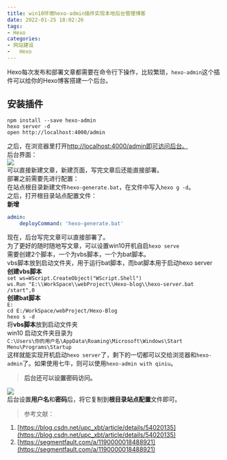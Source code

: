 ```yaml
---
title: win10环境hexo-admin插件实现本地后台管理博客
date: 2022-01-25 18:02:26
tags:
- Hexo
categories:
- 网站建设
- 	Hexo
---
```


Hexo每次发布和部署文章都需要在命令行下操作，比较繁琐，`hexo-admin`这个插件可以给你的Hexo博客搭建一个后台。
<a name="toc-heading-1"></a>

## 安装插件
```
npm install --save hexo-admin
hexo server -d
open http://localhost:4000/admin
```
之后，在浏览器里打开[http://localhost:4000/admin即可访问后台。](http://localhost:4000/admin%E5%8D%B3%E5%8F%AF%E8%AE%BF%E9%97%AE%E5%90%8E%E5%8F%B0%E3%80%82)<br />后台界面：<br />![](https://vip2.loli.io/2022/01/25/IuSb4sDmdRyCn7P.png)<br />可以直接新建文章，新建页面，写完文章后还能直接部署。<br />部署之前需要先进行配置：<br />在站点根目录新建文件`hexo-generate.bat`，在文件中写入`hexo g -d`。<br />之后，打开根目录站点配置文件：<br />**新增**
```yaml
admin:
    deployCommand: 'hexo-generate.bat'
```
现在，后台写完文章可以直接部署了。<br />为了更好的随时随地写文章，可以设置win10开机自启`hexo serve`<br />需要创建2个脚本，一个为vbs脚本，一个为bat脚本。<br />vbs脚本放到启动文件夹，用于运行bat脚本，而bat脚本用于启动hexo server<br />**创建vbs脚本**<br />`set ws=WScript.CreateObject("WScript.Shell")`<br />`ws.Run "E:\\WorkSpace\\webProject\\Hexo-blog\\hexo-server.bat /start",0`<br />**创建bat脚本**<br />`E:`<br />`cd E:/WorkSpace/webProject/Hexo-Blog`<br />`hexo s -d`<br />将**vbs脚本**放到启动文件夹<br />win10 启动文件夹目录为<br />`C:\Users\你的用户名\AppData\Roaming\Microsoft\Windows\Start Menu\Programs\Startup`<br />这样就能实现开机启动`hexo server`了，剩下的一切都可以交给浏览器和`hexo-admin`了。如果使用七牛，则可以使用`hexo-admin with qiniu`。
> **后台还可以设置密码访问。**

![](https://vip2.loli.io/2022/01/25/SAUP5W3pwhTkycm.png)<br />后台设置**用户名**和**密码**后，将它复制到**根目录站点配置**文件即可。
> 参考文献：

1. [https://blog.csdn.net/upc_xbt/article/details/54020135](https://blog.csdn.net/upc_xbt/article/details/54020135)
1. [https://segmentfault.com/a/1190000018488921](https://segmentfault.com/a/1190000018488921)



